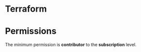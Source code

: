 # Terraform

# Permissions
The minimum permission is **contributor** to the **subscription** level.
